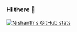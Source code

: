 ### Hi there 👋
[![Nishanth's GitHub stats](https://github-readme-stats.vercel.app/api?username=nishanth1000)](https://github.com/anuraghazra/github-readme-stats)
<!--
**nishanth1000/nishanth1000** is a ✨ _special_ ✨ repository because its `README.md` (this file) appears on your GitHub profile.

Here are some ideas to get you started:

- 🔭 I’m currently working on ...
- 🌱 I’m currently learning ...
- 👯 I’m looking to collaborate on ...
- 🤔 I’m looking for help with ...
- 💬 Ask me about ...
- 📫 How to reach me: ...
- 😄 Pronouns: ...
- ⚡ Fun fact: ...
-->
